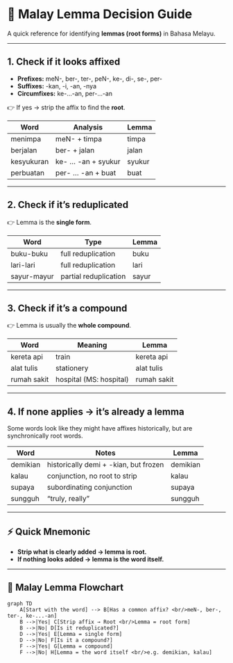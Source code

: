 # 🌱 Malay Lemma Decision Guide

A quick reference for identifying **lemmas (root forms)** in Bahasa Melayu.

---

## 1. Check if it looks **affixed**
- **Prefixes:** meN-, ber-, ter-, peN-, ke-, di-, se-, per-  
- **Suffixes:** -kan, -i, -an, -nya  
- **Circumfixes:** ke-…-an, per-…-an  

👉 If yes → strip the affix to find the **root**.

| Word        | Analysis                   | Lemma   |
|-------------|----------------------------|---------|
| menimpa     | meN- + timpa               | timpa   |
| berjalan    | ber- + jalan               | jalan   |
| kesyukuran  | ke- … -an + syukur         | syukur  |
| perbuatan   | per- … -an + buat          | buat    |

---

## 2. Check if it’s **reduplicated**
👉 Lemma is the **single form**.

| Word        | Type               | Lemma   |
|-------------|--------------------|---------|
| buku-buku   | full reduplication | buku    |
| lari-lari   | full reduplication | lari    |
| sayur-mayur | partial reduplication | sayur |

---

## 3. Check if it’s a **compound**
👉 Lemma is usually the **whole compound**.

| Word         | Meaning         | Lemma        |
|--------------|-----------------|--------------|
| kereta api   | train           | kereta api   |
| alat tulis   | stationery      | alat tulis   |
| rumah sakit  | hospital (MS: hospital) | rumah sakit |

---

## 4. If none applies → it’s **already a lemma**
Some words look like they might have affixes historically, but are synchronically root words.

| Word      | Notes                                   | Lemma     |
|-----------|-----------------------------------------|-----------|
| demikian  | historically demi + -kian, but frozen   | demikian  |
| kalau     | conjunction, no root to strip           | kalau     |
| supaya    | subordinating conjunction               | supaya    |
| sungguh   | “truly, really”                         | sungguh   |

---

## ⚡ Quick Mnemonic
- **Strip what is clearly added → lemma is root.**  
- **If nothing looks added → lemma is the word itself.**

---

## 🔎 Malay Lemma Flowchart

```mermaid
graph TD
    A[Start with the word] --> B[Has a common affix? <br/>meN-, ber-, ter-, ke-...-an]
    B -->|Yes| C[Strip affix → Root <br/>Lemma = root form]
    B -->|No| D[Is it reduplicated?]
    D -->|Yes| E[Lemma = single form]
    D -->|No| F[Is it a compound?]
    F -->|Yes| G[Lemma = compound]
    F -->|No| H[Lemma = the word itself <br/>e.g. demikian, kalau]
```